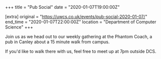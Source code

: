 +++
title = "Pub Social"
date = "2020-01-07T19:00:00Z"

[extra]
original = "https://uwcs.co.uk/events/pub-social-2020-01-07/"    
end_time = "2020-01-07T22:00:00Z"
location = "Department of Computer Science"
+++

Join us as we head out to our weekly gathering at the Phantom Coach, a pub in Canley about a 15 minute walk from campus.

If you'd like to walk there with us, feel free to meet up at 7pm outside DCS.

